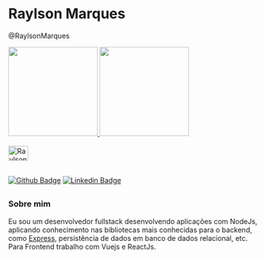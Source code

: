 # Raylson Marques
@RaylsonMarques

<div>
  <a href="https://github.com/RaylsonMarques">
    <img height="180em" src="https://github-readme-stats.vercel.app/api?username=RaylsonMarques&show_icons=true&theme=dracula&include_all_commits=true&count_private=true"/>
    <img height="180em" src="https://github-readme-stats.vercel.app/api/top-langs/?username=RaylsonMarques&layout=compact&langs_count=16&theme=dracula"/>
  </a>
</div>
<div style="display: inline_block"><br>
  <img align="center" alt="Raylson Js" height="30" width="40" src='https://cdn.jsdelivr.net/gh/devicons/devicon/icons/devicon/devicon-original.svg'>
</div>

<br>

[![Github Badge](https://img.shields.io/badge/-Github-000?style=flat-square&logo=Github&logoColor=white&link=https://github.com/fagnerpsantos)](https://github.com/RaylsonMarques)
[![Linkedin Badge](https://img.shields.io/badge/-LinkedIn-blue?style=flat-square&logo=Linkedin&logoColor=white&link=https://www.linkedin.com/in/fagnerpsantos/)](https://www.linkedin.com/in/raylson-alves-marques/)

##

### Sobre mim
Eu sou um desenvolvedor fullstack desenvolvendo aplicações com NodeJs, aplicando conhecimento nas bibliotecas mais conhecidas para o backend, como [Express](https://expressjs.com/pt-br/), persistência de dados em banco de dados relacional, etc. Para Frontend trabalho com Vuejs e ReactJs.
